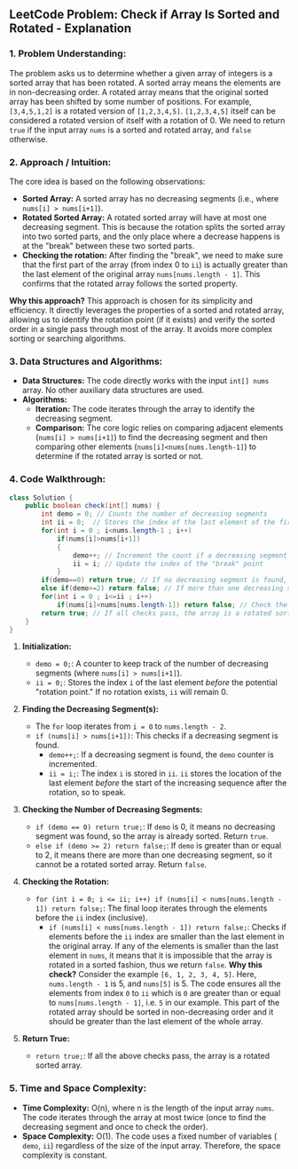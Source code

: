 ## LeetCode Problem: Check if Array Is Sorted and Rotated - Explanation

### 1. Problem Understanding:

The problem asks us to determine whether a given array of integers is a sorted array that has been rotated.  A sorted array means the elements are in non-decreasing order. A rotated array means that the original sorted array has been shifted by some number of positions. For example, `[3,4,5,1,2]` is a rotated version of `[1,2,3,4,5]`.  `[1,2,3,4,5]` itself can be considered a rotated version of itself with a rotation of 0. We need to return `true` if the input array `nums` is a sorted and rotated array, and `false` otherwise.

### 2. Approach / Intuition:

The core idea is based on the following observations:

*   **Sorted Array:** A sorted array has no decreasing segments (i.e., where `nums[i] > nums[i+1]`).
*   **Rotated Sorted Array:** A rotated sorted array will have at most one decreasing segment. This is because the rotation splits the sorted array into two sorted parts, and the only place where a decrease happens is at the "break" between these two sorted parts.
*   **Checking the rotation:** After finding the "break", we need to make sure that the first part of the array (from index 0 to `ii`) is actually greater than the last element of the original array `nums[nums.length - 1]`. This confirms that the rotated array follows the sorted property.

**Why this approach?** This approach is chosen for its simplicity and efficiency. It directly leverages the properties of a sorted and rotated array, allowing us to identify the rotation point (if it exists) and verify the sorted order in a single pass through most of the array. It avoids more complex sorting or searching algorithms.

### 3. Data Structures and Algorithms:

*   **Data Structures:** The code directly works with the input `int[] nums` array. No other auxiliary data structures are used.
*   **Algorithms:**
    *   **Iteration:** The code iterates through the array to identify the decreasing segment.
    *   **Comparison:** The core logic relies on comparing adjacent elements (`nums[i] > nums[i+1]`) to find the decreasing segment and then comparing other elements (`nums[i]<nums[nums.length-1]`) to determine if the rotated array is sorted or not.

### 4. Code Walkthrough:

```java
class Solution {
    public boolean check(int[] nums) {
        int demo = 0; // Counts the number of decreasing segments
        int ii = 0;  // Stores the index of the last element of the first sorted portion (before rotation)
        for(int i = 0 ; i<nums.length-1 ; i++)
            if(nums[i]>nums[i+1])
            {
                demo++; // Increment the count if a decreasing segment is found
                ii = i; // Update the index of the "break" point
            } 
        if(demo==0) return true; // If no decreasing segment is found, the array is already sorted
        else if(demo>=2) return false; // If more than one decreasing segment is found, it cannot be a rotated sorted array
        for(int i = 0 ; i<=ii ; i++)
            if(nums[i]<nums[nums.length-1]) return false; // Check the elements before the break
        return true; // If all checks pass, the array is a rotated sorted array
    }
}
```

1.  **Initialization:**
    *   `demo = 0;`:  A counter to keep track of the number of decreasing segments (where `nums[i] > nums[i+1]`).
    *   `ii = 0;`: Stores the index `i` of the last element *before* the potential "rotation point." If no rotation exists, `ii` will remain 0.

2.  **Finding the Decreasing Segment(s):**
    *   The `for` loop iterates from `i = 0` to `nums.length - 2`.
    *   `if (nums[i] > nums[i+1])`: This checks if a decreasing segment is found.
        *   `demo++;`: If a decreasing segment is found, the `demo` counter is incremented.
        *   `ii = i;`: The index `i` is stored in `ii`. `ii` stores the location of the last element *before* the start of the increasing sequence after the rotation, so to speak.

3.  **Checking the Number of Decreasing Segments:**
    *   `if (demo == 0) return true;`: If `demo` is 0, it means no decreasing segment was found, so the array is already sorted. Return `true`.
    *   `else if (demo >= 2) return false;`: If `demo` is greater than or equal to 2, it means there are more than one decreasing segment, so it cannot be a rotated sorted array. Return `false`.

4.  **Checking the Rotation:**
    *   `for (int i = 0; i <= ii; i++) if (nums[i] < nums[nums.length - 1]) return false;`: The final loop iterates through the elements before the `ii` index (inclusive).
        *   `if (nums[i] < nums[nums.length - 1]) return false;`: Checks if elements before the `ii` index are smaller than the last element in the original array. If any of the elements is smaller than the last element in `nums`, it means that it is impossible that the array is rotated in a sorted fashion, thus we return `false`.
        **Why this check?** Consider the example `[6, 1, 2, 3, 4, 5]`.  Here, `nums.length - 1` is 5, and `nums[5]` is 5. The code ensures all the elements from index `0` to `ii` which is `0` are greater than or equal to `nums[nums.length - 1]`, i.e. `5` in our example. This part of the rotated array should be sorted in non-decreasing order and it should be greater than the last element of the whole array.

5.  **Return True:**
    *   `return true;`: If all the above checks pass, the array is a rotated sorted array.

### 5. Time and Space Complexity:

*   **Time Complexity:** O(n), where n is the length of the input array `nums`. The code iterates through the array at most twice (once to find the decreasing segment and once to check the order).
*   **Space Complexity:** O(1). The code uses a fixed number of variables ( `demo`, `ii`) regardless of the size of the input array. Therefore, the space complexity is constant.
